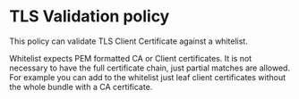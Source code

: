 # TLS Validation policy

This policy can validate TLS Client Certificate against a whitelist.

Whitelist expects PEM formatted CA or Client certificates.
It is not necessary to have the full certificate chain, just partial matches are allowed.
For example you can add to the whitelist just leaf client certificates without the whole bundle with a CA certificate.
